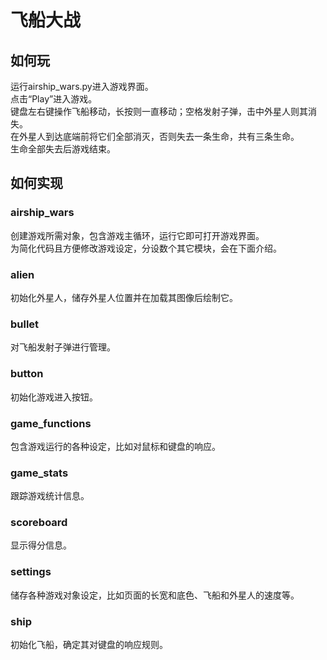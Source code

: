 # 飞船大战
## 如何玩
运行airship_wars.py进入游戏界面。  
点击“Play”进入游戏。  
键盘左右键操作飞船移动，长按则一直移动；空格发射子弹，击中外星人则其消失。  
在外星人到达底端前将它们全部消灭，否则失去一条生命，共有三条生命。  
生命全部失去后游戏结束。
## 如何实现
### airship_wars
创建游戏所需对象，包含游戏主循环，运行它即可打开游戏界面。  
为简化代码且方便修改游戏设定，分设数个其它模块，会在下面介绍。  
### alien
初始化外星人，储存外星人位置并在加载其图像后绘制它。  
### bullet 
对飞船发射子弹进行管理。  
### button
初始化游戏进入按钮。  
### game_functions
包含游戏运行的各种设定，比如对鼠标和键盘的响应。  
### game_stats
跟踪游戏统计信息。  
### scoreboard
显示得分信息。  
### settings
储存各种游戏对象设定，比如页面的长宽和底色、飞船和外星人的速度等。  
### ship
初始化飞船，确定其对键盘的响应规则。  
